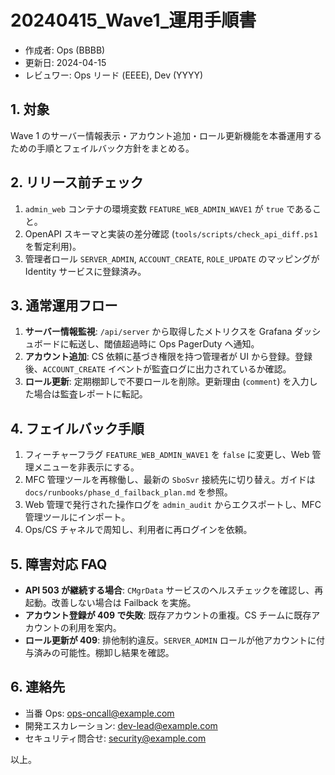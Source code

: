 # 20240415_Wave1_運用手順書

- 作成者: Ops (BBBB)
- 更新日: 2024-04-15
- レビュワー: Ops リード (EEEE), Dev (YYYY)

## 1. 対象
Wave 1 のサーバー情報表示・アカウント追加・ロール更新機能を本番運用するための手順とフェイルバック方針をまとめる。

## 2. リリース前チェック
1. `admin_web` コンテナの環境変数 `FEATURE_WEB_ADMIN_WAVE1` が `true` であること。
2. OpenAPI スキーマと実装の差分確認 (`tools/scripts/check_api_diff.ps1` を暫定利用)。
3. 管理者ロール `SERVER_ADMIN`, `ACCOUNT_CREATE`, `ROLE_UPDATE` のマッピングが Identity サービスに登録済み。

## 3. 通常運用フロー
1. **サーバー情報監視**: `/api/server` から取得したメトリクスを Grafana ダッシュボードに転送し、閾値超過時に Ops PagerDuty へ通知。
2. **アカウント追加**: CS 依頼に基づき権限を持つ管理者が UI から登録。登録後、`ACCOUNT_CREATE` イベントが監査ログに出力されているか確認。
3. **ロール更新**: 定期棚卸しで不要ロールを削除。更新理由 (`comment`) を入力した場合は監査レポートに転記。

## 4. フェイルバック手順
1. フィーチャーフラグ `FEATURE_WEB_ADMIN_WAVE1` を `false` に変更し、Web 管理メニューを非表示にする。
2. MFC 管理ツールを再稼働し、最新の `SboSvr` 接続先に切り替え。ガイドは `docs/runbooks/phase_d_failback_plan.md` を参照。
3. Web 管理で発行された操作ログを `admin_audit` からエクスポートし、MFC 管理ツールにインポート。
4. Ops/CS チャネルで周知し、利用者に再ログインを依頼。

## 5. 障害対応 FAQ
- **API 503 が継続する場合**: `CMgrData` サービスのヘルスチェックを確認し、再起動。改善しない場合は Failback を実施。
- **アカウント登録が 409 で失敗**: 既存アカウントの重複。CS チームに既存アカウントの利用を案内。
- **ロール更新が 409**: 排他制約違反。`SERVER_ADMIN` ロールが他アカウントに付与済みの可能性。棚卸し結果を確認。

## 6. 連絡先
- 当番 Ops: ops-oncall@example.com
- 開発エスカレーション: dev-lead@example.com
- セキュリティ問合せ: security@example.com

以上。
